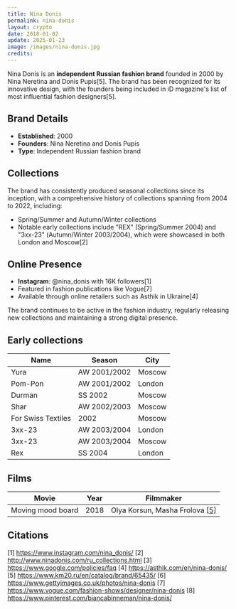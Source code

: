 ```yaml
---
title: Nina Donis
permalink: nina-donis
layout: crypto
date: 2018-01-02
update: 2025-01-23
image: /images/nina-donis.jpg
credits:
---
```


Nina Donis is an **independent Russian fashion brand** founded in 2000 by Nina Neretina and Donis Pupis[5]. The brand has been recognized for its innovative design, with the founders being included in iD magazine's list of most influential fashion designers[5].

## Brand Details
- **Established**: 2000
- **Founders**: Nina Neretina and Donis Pupis
- **Type**: Independent Russian fashion brand

## Collections
The brand has consistently produced seasonal collections since its inception, with a comprehensive history of collections spanning from 2004 to 2022, including:
- Spring/Summer and Autumn/Winter collections
- Notable early collections include "REX" (Spring/Summer 2004) and "3хх-23" (Autumn/Winter 2003/2004), which were showcased in both London and Moscow[2]

## Online Presence

- **Instagram**: @nina_donis with 16K followers[1]
- Featured in fashion publications like Vogue[7]
- Available through online retailers such as Asthik in Ukraine[4]

The brand continues to be active in the fashion industry, regularly releasing new collections and maintaining a strong digital presence.

## Early collections

|Name|Season|City|
|-|-|-|
|Yura|AW 2001/2002|Moscow|
|Pom-Pon|AW 2001/2002|London|
|Durman|SS 2002|Moscow|
|Shar|AW 2002/2003|Moscow|
|For Swiss Textiles|2002|Moscow|
|3хх-23|AW 2003/2004|London|
|3хх-23|AW 2003/2004|Moscow|
|Rex|SS 2004|London|

## Films

|Movie|Year|Filmmaker|
|-|-|-|
|Moving mood board|2018|Olya Korsun, Masha Frolova <span id="a5">[\[5\]](#f5)</span>|

## Citations

[1] https://www.instagram.com/nina_donis/
[2] http://www.ninadonis.com/ru_collections.html
[3] https://www.google.com/policies/faq
[4] https://asthik.com/en/nina-donis/
[5] https://www.km20.ru/en/catalog/brand/65435/
[6] https://www.gettyimages.co.uk/photos/nina-donis
[7] https://www.vogue.com/fashion-shows/designer/nina-donis
[8] https://www.pinterest.com/biancabinneman/nina-donis/
